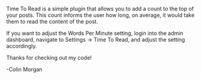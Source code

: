 Time To Read is a simple plugin that allows you to add a count to the top of your posts. This count informs the user how long, on average, it would take them to read the content of the post.

If you want to adjust the Words Per Minute setting, login into the admin dashboard, navigate to Settings -> Time To Read, and adjust the setting accordingly.

Thanks for checking out my code!

-Colin Morgan